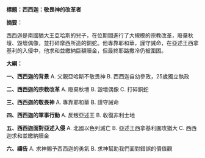 **標題：西西迦：敬畏神的改革者**

**摘要：**

西西迦是南國猶大王亞哈斯的兒子，在位期間進行了大規模的宗教改革，廢棄秋壇、毀壞偶像，並打碎摩西所造的銅蛇。他專靠耶和華，謹守誡命，在亞述王西拿基利的入侵中，他求和並繳納巨額贖金，但最終耶路撒冷仍被圍困。

**大綱：**

**一、西西迦的背景**
    A. 父親亞哈斯不敬畏神
    B. 西西迦自幼參政，25歲獨立執政

**二、西西迦的宗教改革**
    A. 廢棄秋壇
    B. 毀壞偶像
    C. 打碎銅蛇

**三、西西迦的敬畏神**
    A. 專靠耶和華
    B. 謹守誡命

**四、西西迦的軍事行動**
    A. 反叛亞述王
    B. 收復非利士地

**五、西西迦面對亞述入侵**
    A. 北國以色列滅亡
    B. 亞述王西拿基利圍攻猶大
    C. 西西迦求和並繳納贖金

**六、禱告**
    A. 求神賜予西西迦的勇氣
    B. 求神幫助我們面對錯誤的價值觀